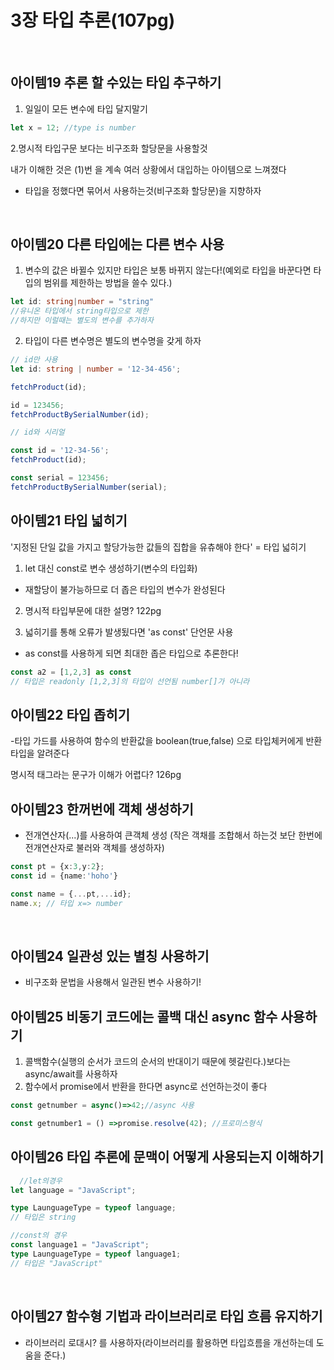 # 3장 타입 추론(107pg)

<br />

## 아이템19 추론 할 수있는 타입 추구하기

1. 일일이 모든 변수에 타입 달지말기

```ts
let x = 12; //type is number
```
2.명시적 타입구문 보다는 비구조화 할당문을 사용할것

내가 이해한 것은 (1)번 을 계속 여러 상황에서 대입하는 아이템으로 느껴졌다
- 타입을 정했다면 묶어서 사용하는것(비구조화 할당문)을 지향하자

<br />

## 아이템20 다른 타입에는 다른 변수 사용

1. 변수의 값은 바뀔수 있지만 타입은 보통 바뀌지 않는다!(예외로 타입을 바꾼다면 타입의 범위를 제한하는 방법을 쓸수 있다.)
```ts
let id: string|number = "string"
//유니온 타입에서 string타입으로 제한
//하지만 이럴때는 별도의 변수를 추가하자
```
2. 타입이 다른 변수명은 별도의 변수명을 갖게 하자

```ts
// id만 사용
let id: string | number = '12-34-456';

fetchProduct(id);

id = 123456;
fetchProductBySerialNumber(id);

// id와 시리얼

const id = '12-34-56';
fetchProduct(id);

const serial = 123456;
fetchProductBySerialNumber(serial);
```

## 아이템21 타입 넓히기

'지정된 단일 값을 가지고 할당가능한 값들의 집합을 유츄해야 한다' = 타입 넓히기

1. let 대신 const로 변수 생성하기(변수의 타입화) 
- 재할당이 불가능하므로 더 좁은 타입의 변수가 완성된다

2. 명시적 타입부문에 대한 설명? 122pg

3. 넓히기를 통해 오류가 발생됬다면 'as const' 단언문 사용
- as const를 사용하게 되면 최대한 좁은 타입으로 추론한다!
```ts
const a2 = [1,2,3] as const 
// 타입은 readonly [1,2,3]의 타입이 선언됨 number[]가 아니라
```

## 아이템22 타입 좁히기

-타입 가드를 사용하여 함수의 반환값을 boolean(true,false) 으로 타입체커에게 반환타입을 알려준다

명시적 태그라는 문구가 이해가 어렵다? 126pg

## 아이템23 한꺼번에 객체 생성하기

- 전개연산자(...)를 사용하여 큰객체 생성
  (작은 객채를 조합해서 하는것 보단 한번에 전개연산자로 불러와 객체를 생성하자)
```ts
const pt = {x:3,y:2};
const id = {name:'hoho'}

const name = {...pt,...id};
name.x; // 타입 x=> number
```

<br />

## 아이템24 일관성 있는 별칭 사용하기

- 비구조화 문법을 사용해서 일관된 변수 사용하기!


## 아이템25 비동기 코드에는 콜백 대신 async 함수 사용하기

1. 콜백함수(실행의 순서가 코드의 순서의 반대이기 때문에 헷갈린다.)보다는 async/await를 사용하자
2. 함수에서 promise에서 반환을 한다면 async로 선언하는것이 좋다
```ts
const getnumber = async()=>42;//async 사용

const getnumber1 = () =>promise.resolve(42); //프로미스형식
```

## 아이템26 타입 추론에 문맥이 어떻게 사용되는지 이해하기

```ts
  //let의경우
let language = "JavaScript";

type LaunguageType = typeof language;
// 타입은 string

//const의 경우
const language1 = "JavaScript";
type LaunguageType = typeof language1;
// 타입은 "JavaScript"
```

<br />

## 아이템27 함수형 기법과 라이브러리로 타입 흐름 유지하기

- 라이브러리 로대시? 를 사용하자(라이브러리를 활용하면 타입흐름을 개선하는데 도움을 준다.)
